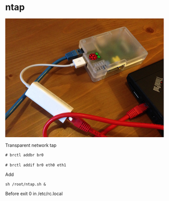ntap
====

![NTAP](/docs/ntap.png)

Transparent network tap

    # brctl addbr br0

    # brctl addif br0 eth0 eth1

Add

    sh /root/ntap.sh &

Before exit 0 in /etc/rc.local

